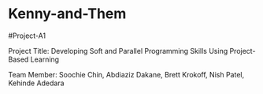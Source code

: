 # Kenny-and-Them

#Project-A1

Project Title: Developing Soft and Parallel Programming Skills Using Project-Based Learning

Team Member: Soochie Chin, Abdiaziz Dakane, Brett Krokoff, Nish Patel, Kehinde Adedara
